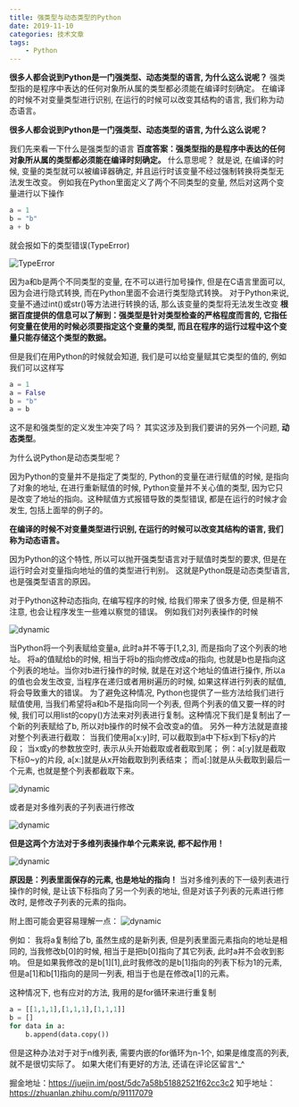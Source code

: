 ```yaml
---
title: 强类型与动态类型的Python
date: 2019-11-10
categories: 技术文章
tags:
    - Python
---
```


**很多人都会说到Python是一门强类型、动态类型的语言, 为什么这么说呢？**
强类型指的是程序中表达的任何对象所从属的类型都必须能在编译时刻确定。
在编译的时候不对变量类型进行识别, 在运行的时候可以改变其结构的语言, 我们称为动态语言。

<!--more-->

**很多人都会说到Python是一门强类型、动态类型的语言, 为什么这么说呢？**

我们先来看一下什么是强类型的语言
**百度答案：强类型指的是程序中表达的任何对象所从属的类型都必须能在编译时刻确定。**
什么意思呢？
就是说, 在编译的时候, 变量的类型就可以被编译器确定, 并且运行时该变量不经过强制转换将类型无法发生改变。
例如我在Python里面定义了两个不同类型的变量, 然后对这两个变量进行以下操作

```Python
a = 1
b = "b"
a + b
```

就会报如下的类型错误(TypeError)

![TypeError](/images/Python特性/TypeError1.png)

因为a和b是两个不同类型的变量, 在不可以进行加号操作, 但是在C语言里面可以, 因为会进行隐式转换, 而在Python里面不会进行类型隐式转换。
对于Python来说, 变量不通过int()或str()等方法进行转换的话, 那么该变量的类型将无法发生改变
**根据百度提供的信息可以了解到：强类型是针对类型检查的严格程度而言的, 它指任何变量在使用的时候必须要指定这个变量的类型, 而且在程序的运行过程中这个变量只能存储这个类型的数据。**

但是我们在用Python的时候就会知道, 我们是可以给变量赋其它类型的值的, 例如我们可以这样写

```Python
a = 1
a = False
b = "b"
a = b
```

这不是和强类型的定义发生冲突了吗？
其实这涉及到我们要讲的另外一个问题, **动态类型**。

为什么说Python是动态类型呢？

因为Python的变量并不是指定了类型的, Python的变量在进行赋值的时候, 是指向了对象的地址, 在进行重新赋值的时候, Python变量并不关心值的类型, 因为它只是改变了地址的指向。这种赋值方式报错导致的类型错误, 都是在运行的时候才会发生, 包括上面举的例子的。

**在编译的时候不对变量类型进行识别, 在运行的时候可以改变其结构的语言, 我们称为动态语言。**

因为Python的这个特性, 所以可以抛开强类型语言对于赋值时类型的要求, 但是在运行时会对变量指向地址的值的类型进行判别。
这就是Python既是动态类型语言, 也是强类型语言的原因。

对于Python这种动态指向, 在编写程序的时候, 给我们带来了很多方便, 但是稍不注意, 也会让程序发生一些难以察觉的错误。
例如我们对列表操作的时候

![dynamic](/images/Python特性/dynamic1.png)

当Python将一个列表赋给变量a, 此时a并不等于[1,2,3], 而是指向了这个列表的地址。
将a的值赋给b的时候, 相当于将b的指向修改成a的指向, 也就是b也是指向这个列表的地址。当你对b进行操作的时候, 就是在对这个地址的值进行操作, 所以a的值也会发生改变, 当程序在递归或者用树遍历的时候, 如果这样进行列表的赋值, 将会导致重大的错误。
为了避免这种情况, Python也提供了一些方法给我们进行赋值使用, 当我们希望将a和b不是指向同一个列表, 但两个列表的值又要一样的时候, 我们可以用list的copy()方法来对列表进行复制。这种情况下我们是复制出了一个新的列表赋给了b, 所以对b操作的时候不会改变a的值。
另外一种方法就是直接对整个列表进行截取：
当我们使用a[x:y]时, 可以截取到a中下标x到下标y的片段；
当x或y的参数放空时, 表示从头开始截取或者截取到尾；
例：a[:y]就是截取下标0~y的片段, a[x:]就是从x开始截取到列表结束；
而a[:]就是从头截取到最后一个元素, 也就是整个列表都截取下来。

![dynamic](/images/Python特性/dynamic2.png)

或者是对多维列表的子列表进行修改

![dynamic](/images/Python特性/dynamic3.png)

**但是这两个方法对于多维列表操作单个元素来说, 都不起作用！**

![dynamic](/images/Python特性/dynamic4.png)

**原因是：列表里面保存的元素, 也是地址的指向！**
当对多维列表的下一级列表进行操作的时候, 是让该下标指向了另一个列表的地址, 但是对该子列表的元素进行修改时, 是修改子列表的元素的指向。

附上图可能会更容易理解一点：
![dynamic](/images/Python特性/introduce.png)

例如：
我将a复制给了b, 虽然生成的是新列表, 但是列表里面元素指向的地址是相同的, 当我修改b[0]的时候, 相当于是把b[0]指向了其它列表, 此时a并不会收到影响。
但是如果我修改的是b[1][1],此时我修改的是b[1]指向的列表下标为1的元素, 但是a[1]和b[1]指向的是同一列表, 相当于也是在修改a[1]的元素。

这种情况下, 也有应对的方法, 我用的是for循环来进行重复制

```Python
a = [[1,1,1],[1,1,1],[1,1,1]]
b = []
for data in a:
    b.append(data.copy())
```

但是这种办法对于对于n维列表, 需要内嵌的for循环为n-1个, 如果是维度高的列表, 就不是很切实际了。
如果大佬们有更好的方法, 还请在评论区留言^_^

掘金地址：<https://juejin.im/post/5dc7a58b51882521f62cc3c2>
知乎地址：<https://zhuanlan.zhihu.com/p/91117079>
